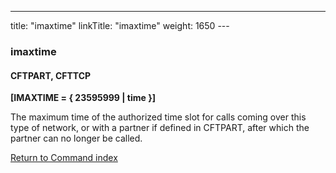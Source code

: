 ---
title: "imaxtime"
linkTitle: "imaxtime"
weight: 1650
---<span id="imaxtime"></span>

### imaxtime

#### CFTPART, CFTTCP

****[IMAXTIME = { 23595999
&#124; time }]****

The maximum time of the authorized time slot for calls coming over this
type of network, or with a partner if defined in CFTPART, after which
the partner can no longer be called.

[Return to Command index](../../)
